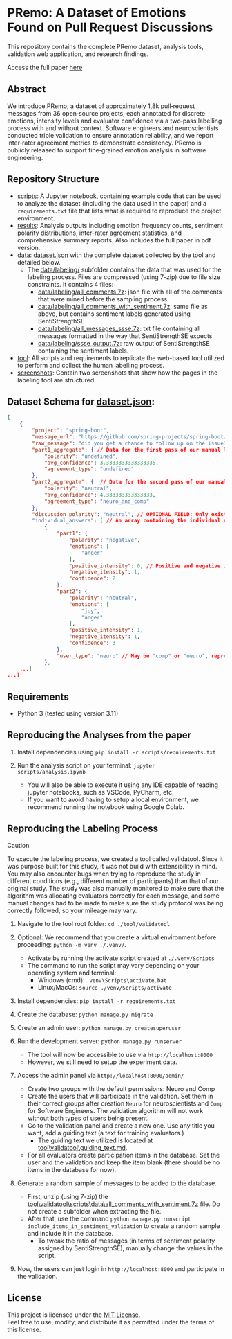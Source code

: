 # PRemo: A Dataset of Emotions Found on Pull Request Discussions

This repository contains the complete PRemo dataset, analysis tools, validation web application, and research findings.

Access the full paper [here](results/PRemo.pdf)

## Abstract

We introduce PRemo, a dataset of approximately 1,8k pull‑request messages from 36 open‑source projects, each annotated for discrete emotions, intensity levels and evaluator confidence via a two‑pass labelling process with and without context. Software engineers and neuroscientists conducted triple validation to ensure annotation reliability, and we report inter‑rater agreement metrics to demonstrate consistency. PRemo is publicly released to support fine‑grained emotion analysis in software engineering.

## Repository Structure

- [scripts](scripts): A Jupyter notebook, containing example code that can be used to analyze the dataset (including the data used in the paper) and a `requirements.txt` file that lists what is required to reproduce the project environment.
- [results](results): Analysis outputs including emotion frequency counts, sentiment polarity distributions, inter-rater agreement statistics, and comprehensive summary reports. Also includes the full paper in pdf version.
- [data](data): [dataset.json](data/dataset.json) with the complete dataset collected by the tool and detailed below.
    - The [data/labeling/](data/labeling/) subfolder contains the data that was used for the labeling process. Files are compressed (using 7-zip) due to file size constraints. It contains 4 files:
        - [data/labeling/all_comments.7z](data/labeling/all_comments.7z): json file with all of the comments that were mined before the sampling process.
        - [data/labeling/all_comments_with_sentiment.7z](data/labeling/all_comments_with_sentiment.7z): same file as above, but contains sentiment labels generated using SentiStrengthSE
        - [data/labeling/all_messages_ssse.7z](data/labeling/all_messages_ssse.7z): txt file containing all messages formatted in the way that SentiStrengthSE expects
        - [data/labeling/ssse_output.7z](data/labeling/ssse_output.7z): raw output of SentiStrengthSE containing the sentiment labels.
- [tool](tool): All scripts and requirements to replicate the web-based tool utilized to perform and collect the human labelling process.
- [screenshots](screenshots): Contain two screenshots that show how the pages in the labeling tool are structured.

## Dataset Schema for [dataset.json](data/dataset.json):

```json
[
    {
        "project": "spring-boot",
        "message_url": "https://github.com/spring-projects/spring-boot/pull/21658#issuecomment-660726475",
        "raw_message": "did you get a chance to follow up on the issue? If not, I can take a look in the next 24hrs.",
        "part1_aggregate": { // Data for the first pass of our manual labelling, where the evaluators only had the text of the message.
            "polarity": "undefined",
            "avg_confidence": 3.3333333333333335,
            "agreement_type": "undefined"
        },
        "part2_aggregate": {  // Data for the second pass of our manual labelling, where the evaluators has access to the github link for the message, that includes more contextual information.
            "polarity": "neutral",
            "avg_confidence": 4.333333333333333,
            "agreement_type": "neuro_and_comp"
        },
        "discussion_polarity": "neutral", // OPTIONAL FIELD: Only exists if this was a case of total disagreement between evaluators. This field contains the polarity decided after they discussed the message.
        "individual_answers": [ // An array containing the individual response from each evaluator.
            {
                "part1": {
                    "polarity": "negative",
                    "emotions": [
                        "anger"
                    ],
                    "positive_intensity": 0, // Positive and negative intensities are separate, and the aggregate sentiment polarity is calculated based on this value.
                    "negative_itensity": 1,
                    "confidence": 2
                },
                "part2": {
                    "polarity": "neutral",
                    "emotions": [
                        "joy",
                        "anger"
                    ],
                    "positive_intensity": 1,
                    "negative_itensity": 1,
                    "confidence": 3
                },
                "user_type": "neuro" // May be "comp" or "neuro", representing a software engineer or a neuroscience student.
            },
    ...]
...]
```

## Requirements

- Python 3 (tested using version 3.11)

## Reproducing the Analyses from the paper

1. Install dependencies using `pip install -r scripts/requirements.txt`

2. Run the analysis script on your terminal: `jupyter scripts/analysis.ipynb`
    -  You will also be able to execute it using any IDE capable of reading jupyter notebooks, such as VSCode, PyCharm, etc.
    -  If you want to avoid having to setup a local environment, we recommend running the notebook using Google Colab.

## Reproducing the Labeling Process

> [!CAUTION]
> To execute the labeling process, we created a tool called validatool. Since it was purpose built for this study, it was not build with extensibility in mind.
> You may also encounter bugs when trying to reproduce the study in different conditions (e.g., different number of participants) than that of our original study.
> The study was also manually monitored to make sure that the algorithm was allocating evaluators correctly for each message, and some manual changes had to be made to make sure the study protocol was being correctly followed, so your mileage may vary.

1. Navigate to the tool root folder: `cd ./tool/validatool`

2. Optional: We recommend that you create a virtual environment before proceeding: `python -m venv ./.venv/`. 
    - Activate by running the activate script created at `./.venv/Scripts`
    - The command to run the script may vary depending on your operating system and terminal:
        - Windows (cmd): `.venv\Scripts\activate.bat`
        - Linux/MacOs: `source ./venv/Scripts/activate`

3. Install dependencies: `pip install -r requirements.txt`

4. Create the database: `python manage.py migrate`

5. Create an admin user: `python manage.py createsuperuser`

6. Run the development server: `python manage.py runserver`
    - The tool will now be accessible to use via `http://localhost:8000`
    - However, we still need to setup the experiment data.

7.  Access the admin panel via `http://localhost:8000/admin/`
    - Create two groups with the default permissions: Neuro and Comp
    - Create the users that will participate in the validation. Set them in their correct groups after creation `Neuro` for neuroscientists and `Comp` for Software Engineers. The validation algorithm will not work without both types of users being present.
    - Go to the validation panel and create a new one. Use any title you want, add a guiding text (a text for training evaluators.)
        - The guiding text we utilized is located at [tool\validatool\guiding_text.md](tool\validatool\guiding_text.md).
    - For all evaluators create participation items in the database. Set the user and the validation and keep the item blank (there should be no items in the database for now).

8. Generate a random sample of messages to be added to the database.
    - First, unzip (using 7-zip) the [tool\validatool\scripts\data\all_comments_with_sentiment.7z](tool\validatool\scripts\data\all_comments_with_sentiment.7z) file. Do not create a subfolder when extracting the file.
    - After that, use the command `python manage.py runscript include_items_in_sentiment_validation` to create a random sample and include it in the database.
        - To tweak the ratio of messages (in terms of sentiment polarity assigned by SentiStrengthSE), manually change the values in the script.

9. Now, the users can just login in `http://localhost:8000` and participate in the validation.

## License

This project is licensed under the [MIT License](https://opensource.org/licenses/MIT).  
Feel free to use, modify, and distribute it as permitted under the terms of this license.